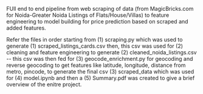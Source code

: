 FUll end to end pipeline from web scraping of data (from MagicBricks.com for Noida-Greater Noida Listings of Flats/House/Villas) to feature engineering to model building for price prediction based on scraped and added features.

Refer the files in order starting from (1) scraping.py which was used to generate (1) scraped_listings_cards.csv then, this csv was used for (2) cleaning and feature engineering to generate (2) cleaned_noida_listings.csv -- this csv was then fed for (3) geocode_enrichment.py for geocoding and reverse geocoding to get features like latitude, longitude, distance from metro, pincode, to generate the final csv (3) scraped_data which was used for (4) model.ipynb and then a (5) Summary.pdf was created to give a brief overview of the enitre project.
